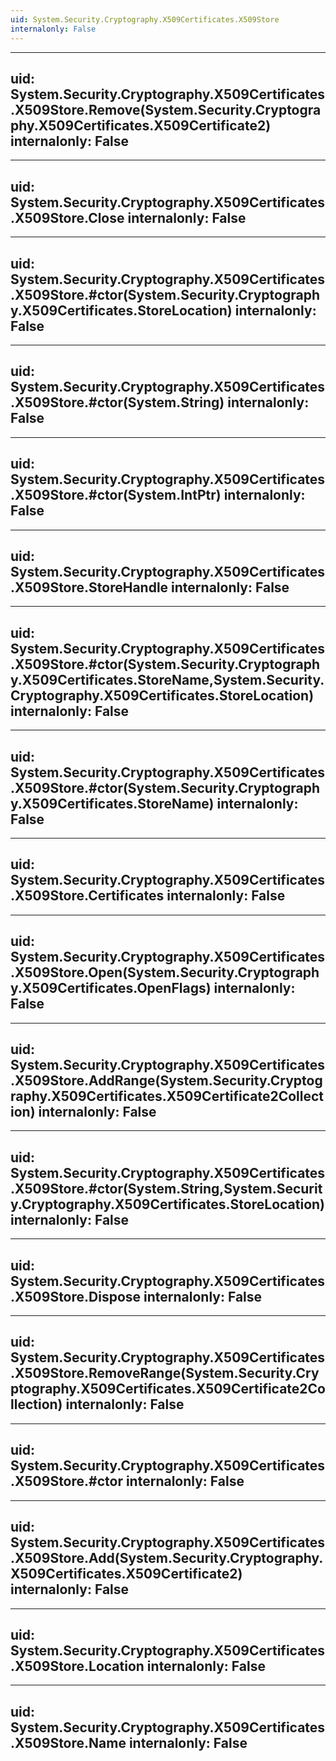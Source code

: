```yaml
---
uid: System.Security.Cryptography.X509Certificates.X509Store
internalonly: False
---
```


---
uid: System.Security.Cryptography.X509Certificates.X509Store.Remove(System.Security.Cryptography.X509Certificates.X509Certificate2)
internalonly: False
---

---
uid: System.Security.Cryptography.X509Certificates.X509Store.Close
internalonly: False
---

---
uid: System.Security.Cryptography.X509Certificates.X509Store.#ctor(System.Security.Cryptography.X509Certificates.StoreLocation)
internalonly: False
---

---
uid: System.Security.Cryptography.X509Certificates.X509Store.#ctor(System.String)
internalonly: False
---

---
uid: System.Security.Cryptography.X509Certificates.X509Store.#ctor(System.IntPtr)
internalonly: False
---

---
uid: System.Security.Cryptography.X509Certificates.X509Store.StoreHandle
internalonly: False
---

---
uid: System.Security.Cryptography.X509Certificates.X509Store.#ctor(System.Security.Cryptography.X509Certificates.StoreName,System.Security.Cryptography.X509Certificates.StoreLocation)
internalonly: False
---

---
uid: System.Security.Cryptography.X509Certificates.X509Store.#ctor(System.Security.Cryptography.X509Certificates.StoreName)
internalonly: False
---

---
uid: System.Security.Cryptography.X509Certificates.X509Store.Certificates
internalonly: False
---

---
uid: System.Security.Cryptography.X509Certificates.X509Store.Open(System.Security.Cryptography.X509Certificates.OpenFlags)
internalonly: False
---

---
uid: System.Security.Cryptography.X509Certificates.X509Store.AddRange(System.Security.Cryptography.X509Certificates.X509Certificate2Collection)
internalonly: False
---

---
uid: System.Security.Cryptography.X509Certificates.X509Store.#ctor(System.String,System.Security.Cryptography.X509Certificates.StoreLocation)
internalonly: False
---

---
uid: System.Security.Cryptography.X509Certificates.X509Store.Dispose
internalonly: False
---

---
uid: System.Security.Cryptography.X509Certificates.X509Store.RemoveRange(System.Security.Cryptography.X509Certificates.X509Certificate2Collection)
internalonly: False
---

---
uid: System.Security.Cryptography.X509Certificates.X509Store.#ctor
internalonly: False
---

---
uid: System.Security.Cryptography.X509Certificates.X509Store.Add(System.Security.Cryptography.X509Certificates.X509Certificate2)
internalonly: False
---

---
uid: System.Security.Cryptography.X509Certificates.X509Store.Location
internalonly: False
---

---
uid: System.Security.Cryptography.X509Certificates.X509Store.Name
internalonly: False
---
